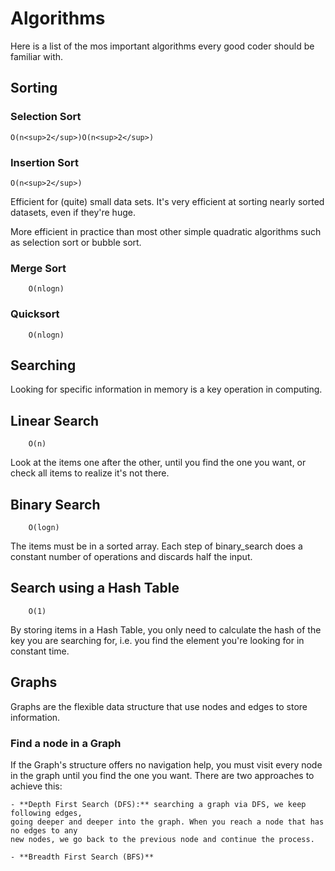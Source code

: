 # Algorithms

Here is a list of the mos important algorithms every good coder should be familiar with.

## Sorting

### Selection Sort

```
O(n<sup>2</sup>)O(n<sup>2</sup>)
```

### Insertion Sort

```
O(n<sup>2</sup>)
```

Efficient for (quite) small data sets. It's very efficient at sorting nearly sorted
datasets, even if they're huge.

More efficient in practice than most other simple quadratic algorithms such as selection
sort or bubble sort.

### Merge Sort

```
    O(nlogn)
```

### Quicksort

```
    O(nlogn)
````

## Searching

Looking for specific information in memory is a key operation in computing.

## Linear Search

```
    O(n)
```

Look at the items one after the other, until you find the one you want, or check all
items to realize it's not there.

## Binary Search

```
    O(logn)
```

The items must be in a sorted array. Each step of binary_search does a constant number
of operations and discards half the input.

## Search using a Hash Table

```
    O(1)
```

By storing items in a Hash Table, you only need to calculate the hash of the key you are
searching for, i.e. you find the element you're looking for in constant time.


## Graphs

Graphs are the flexible data structure that use nodes and edges to store information.

### Find a node in a Graph

If the Graph's structure offers no navigation help, you must visit every node in the graph
until you find the one you want. There are two approaches to achieve this:

    - **Depth First Search (DFS):** searching a graph via DFS, we keep following edges,
    going deeper and deeper into the graph. When you reach a node that has no edges to any
    new nodes, we go back to the previous node and continue the process.

    - **Breadth First Search (BFS)**

